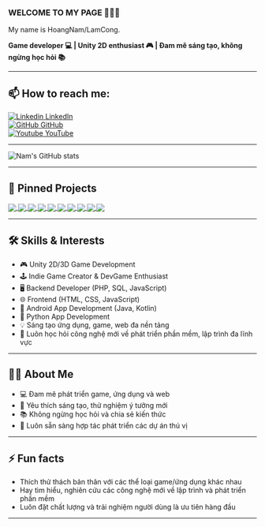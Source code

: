 ### WELCOME TO MY PAGE 👋👋👋

My name is HoangNam/LamCong.

**Game developer 💻 | Unity 2D enthusiast 🎮 | Đam mê sáng tạo, không ngừng học hỏi 📚**

---

## 📫 How to reach me:

[![Linkedin](https://i.stack.imgur.com/gVE0j.png) LinkedIn](https://www.linkedin.com/in/hoàng-nam-lưu-công-969515248)  
[![GitHub](https://i.stack.imgur.com/tskMh.png) GitHub](https://github.com/luuconghoangnam)  
[![Youtube](https://github.com/vietnh1009/introduction/blob/main/Youtube.png) YouTube](https://www.youtube.com/@Coonie-chilling)

---

![Nam's GitHub stats](https://github-readme-stats.vercel.app/api?username=luuconghoangnam&show_icons=true&theme=tokyonight&hide=contribs,prs,issues)

---

## 📌 Pinned Projects

<a href="https://github.com/luuconghoangnam/thelastrewind">
  <img align="center" src="https://github-readme-stats.vercel.app/api/pin/?username=luuconghoangnam&repo=thelastrewind&theme=radical" />
</a>
<a href="https://github.com/luuconghoangnam/android_phieu_kham_benh.git">
  <img align="center" src="https://github-readme-stats.vercel.app/api/pin/?username=luuconghoangnam&repo=android_phieu_kham_benh&theme=merko" />
</a>
<a href="https://github.com/luuconghoangnam/android_ghi_chu_cong_viec">
  <img align="center" src="https://github-readme-stats.vercel.app/api/pin/?username=luuconghoangnam&repo=android_ghi_chu_cong_viec&theme=merko" />
</a>
<a href="https://github.com/luuconghoangnam/android_phep_tinh_co_ban">
  <img align="center" src="https://github-readme-stats.vercel.app/api/pin/?username=luuconghoangnam&repo=android_phep_tinh_co_ban&theme=merko" />
</a>
<a href="https://github.com/luuconghoangnam/POS-app">
  <img align="center" src="https://github-readme-stats.vercel.app/api/pin/?username=luuconghoangnam&repo=POS-app&theme=gruvbox" />
</a>
<a href="https://github.com/luuconghoangnam/introduce_myself">
  <img align="center" src="https://github-readme-stats.vercel.app/api/pin/?username=luuconghoangnam&repo=introduce_myself&theme=cobalt" />
</a>
<a href="https://github.com/luuconghoangnam/duyet_ho_so_sinh_vien">
  <img align="center" src="https://github-readme-stats.vercel.app/api/pin/?username=luuconghoangnam&repo=duyet_ho_so_sinh_vien&theme=cobalt" />
</a>
<a href="https://github.com/luuconghoangnam/clinic-booking-system">
  <img align="center" src="https://github-readme-stats.vercel.app/api/pin/?username=luuconghoangnam&repo=clinic-booking-system&theme=cobalt" />
</a>
<a href="https://github.com/luuconghoangnam/clone-myself">
  <img align="center" src="https://github-readme-stats.vercel.app/api/pin/?username=luuconghoangnam&repo=clone-myself&theme=cobalt" />
</a>
<a href="https://github.com/luuconghoangnam/phan_tich_chu_de_doan_van">
  <img align="center" src="https://github-readme-stats.vercel.app/api/pin/?username=luuconghoangnam&repo=phan_tich_chu_de_doan_van&theme=highcontrast" />
</a>

---

## 🛠️ Skills & Interests

- 🎮 Unity 2D/3D Game Development
- 🕹 Indie Game Creator & DevGame Enthusiast
- 🖥️ Backend Developer (PHP, SQL, JavaScript)
- 🌐 Frontend (HTML, CSS, JavaScript)
- 📱 Android App Development (Java, Kotlin)
- 🐍 Python App Development
- 💡 Sáng tạo ứng dụng, game, web đa nền tảng
- 🚀 Luôn học hỏi công nghệ mới về phát triển phần mềm, lập trình đa lĩnh vực

---

## 🧑‍💻 About Me

- 💻 Đam mê phát triển game, ứng dụng và web
- 🌟 Yêu thích sáng tạo, thử nghiệm ý tưởng mới
- 📚 Không ngừng học hỏi và chia sẻ kiến thức
- 🤝 Luôn sẵn sàng hợp tác phát triển các dự án thú vị

---

## ⚡ Fun facts

- Thích thử thách bản thân với các thể loại game/ứng dụng khác nhau
- Hay tìm hiểu, nghiên cứu các công nghệ mới về lập trình và phát triển phần mềm
- Luôn đặt chất lượng và trải nghiệm người dùng là ưu tiên hàng đầu

---

<!--
Bạn có thể bổ sung thêm các link, dự án, phần About, Skills... khi cần thiết!
-->

